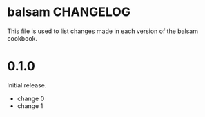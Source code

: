 # balsam CHANGELOG

This file is used to list changes made in each version of the balsam cookbook.

# 0.1.0

Initial release.

- change 0
- change 1

